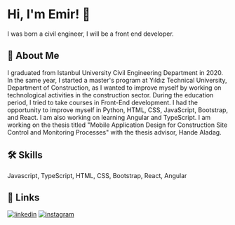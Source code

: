 
# Hi, I'm Emir! 👋

I was born a civil engineer, I will be a front end developer.


## 🚀 About Me
 I graduated from Istanbul University Civil Engineering Department in 2020. In the same year, I started a master's program at Yıldız Technical University, Department of Construction, as I wanted to improve myself by working on technological activities in the construction sector. During the education period, I tried to take courses in Front-End development. I had the opportunity to improve myself in Python, HTML, CSS, JavaScript, Bootstrap, and React. I am also working on learning Angular and TypeScript. I am working on the thesis titled "Mobile Application Design for Construction Site Control and Monitoring Processes" with the thesis advisor, Hande Aladag.

## 🛠 Skills
Javascript, TypeScript, HTML, CSS, Bootstrap, React, Angular


<!--## Documentation

[Documentation](https://linktodocumentation)-->


## 🔗 Links
<!--[![portfolio](https://img.shields.io/badge/my_portfolio-000?style=for-the-badge&logo=ko-fi&logoColor=white)](https://katherinempeterson.com/)-->
[![linkedin](https://img.shields.io/badge/linkedin-0A66C2?style=for-the-badge&logo=linkedin&logoColor=white)](https://www.linkedin.com/in/emirnuriyildiz)
[![instagram](https://img.shields.io/badge/instagram-C13584?style=for-the-badge&logo=instagram&logoColor=white)](https://instagram.com/emirnyildiz)



<!--[![Github Badge](https://img.shields.io/badge/-Github-000?style=quare&labelColor=000&logo=Github&logoColor=white&link=link)](https://github.com/emirnyildiz) 
[![Instagram Badge](https://img.shields.io/badge/-Instagram-C13584?style=flat-quare&labelColor=C13584&logo=instagram&logoColor=white&link=link)](link) 
[![Linkedin Badge](https://img.shields.io/badge/-linkedin-757575?style=flat-quare&labelColor=757575&logo=Medium&logoColor=white&link=link)](link) 
[![Blogger Badge](https://img.shields.io/badge/-Blogger-FF9800?style=flat-quare&labelColor=FF9800&logo=Blogger&logoColor=white&link=link)](link)-->


